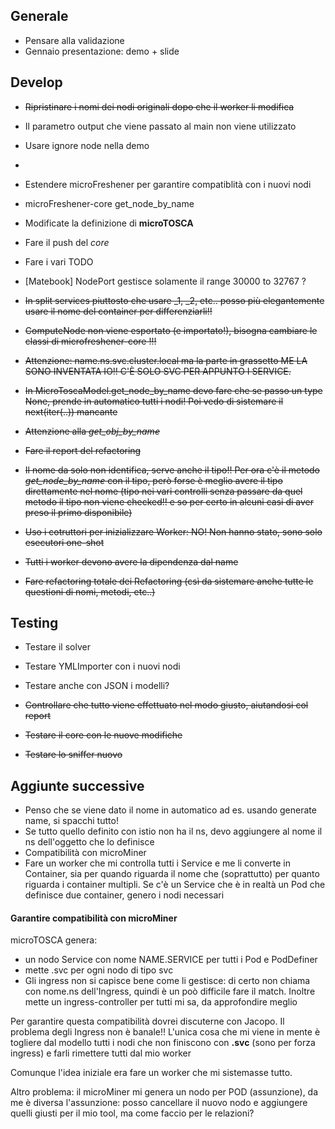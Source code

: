 ## Generale
-  Pensare alla validazione
-  Gennaio presentazione: demo + slide

## Develop
- ~~Ripristinare i nomi dei nodi originali dopo che il worker li modifica~~
- Il parametro output che viene passato al main non viene utilizzato
- Usare ignore node nella demo
- 
- Estendere microFreshener per garantire compatiblità con i nuovi nodi
- microFreshener-core get_node_by_name
-  Modificate la definizione di **microTOSCA**
-  Fare il push del _core_
- Fare i vari TODO
- [Matebook] NodePort gestisce solamente il range  30000 to 32767 ?


- ~~In split services piuttosto che usare _1, _2, etc.. posso più elegantemente usare il nome del container per differenziarli!!~~
- ~~ComputeNode non viene esportato (e importato!), bisogna cambiare le classi di microfreshener-core !!!~~
- ~~Attenzione: name.ns.svc.cluster.local ma la parte in grassetto ME LA SONO INVENTATA IO!! C'È SOLO SVC PER APPUNTO I SERVICE.~~
- ~~In MicroToscaModel.get_node_by_name devo fare che se passo un type None, prende in automatico tutti i nodi! Poi vedo di sistemare il next(iter(..)) mancante~~
- ~~Attenzione alla _get_obj_by_name_~~
- ~~Fare il report del refactoring~~
- ~~Il nome da solo non identifica, serve anche il tipo!! Per ora c'è il metodo _get_node_by_name_ con il tipo, però forse è meglio avere il tipo direttamente nel nome (tipo nei vari controlli senza passare da quel metodo il tipo non viene checked!! e so per certo in alcuni casi di aver preso il primo disponibile)~~
- ~~Uso i cotruttori per inizializzare Worker: NO! Non hanno stato, sono solo esecutori one-shot~~
- ~~Tutti i worker devono avere la dipendenza dal name~~
- ~~Fare refactoring totale dei Refactoring (csì da sistemare anche tutte le questioni di nomi, metodi, etc..)~~

## Testing
-  Testare il solver
- Testare YMLImporter con i nuovi nodi
- Testare anche con JSON i modelli?


-  ~~Controllare che tutto viene effettuato nel modo giusto, aiutandosi col report~~
-  ~~Testare il core con le nuove modifiche~~
- ~~Testare lo sniffer nuovo~~

## Aggiunte successive
-  Penso che se viene dato il nome in automatico ad es. usando generate name, si spacchi tutto!
- Se tutto quello definito con istio non ha il ns, devo aggiungere al nome il ns dell'oggetto che lo definisce
- Compatibilità con microMiner
- Fare un worker che mi controlla tutti i Service e me li converte in Container, sia per quando riguarda il nome che (soprattutto) per quanto riguarda i container multipli. Se c'è un Service che è in realtà un Pod che definisce due container, genero i nodi necessari

#### Garantire compatibilità con microMiner
microTOSCA genera:
- un nodo Service con nome NAME.SERVICE per tutti i Pod e PodDefiner
- mette .svc per ogni nodo di tipo svc
- Gli ingress non si capisce bene come li gestisce: di certo non chiama con nome.ns dell'Ingress, quindi è un poò difficile fare il match. Inoltre mette un ingress-controller per tutti mi sa, da approfondire meglio

Per garantire questa compatibilità dovrei discuterne con Jacopo. Il problema degli Ingress non è banale!! L'unica cosa che mi viene in mente è togliere dal modello tutti i nodi che non finiscono con **.svc** (sono per forza ingress) e farli rimettere tutti dal mio worker

Comunque l'idea iniziale era fare un worker che mi sistemasse tutto.

Altro problema: il microMiner mi genera un nodo per POD (assunzione), da me è diversa l'assunzione: posso cancellare il nuovo nodo e aggiungere quelli giusti per il mio tool, ma come faccio per le relazioni?
